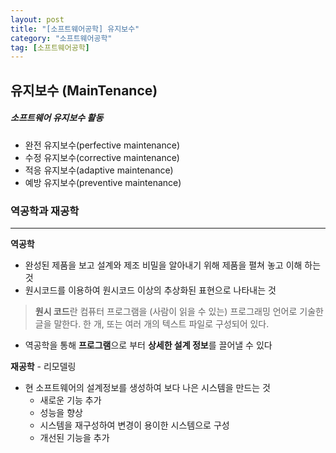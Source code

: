 ```yaml
---
layout: post
title: "[소프트웨어공학] 유지보수"
category: "소프트웨어공학"
tag: [소프트웨어공학]
---
```


## 유지보수 (MainTenance)

##### 소프트웨어 유지보수 활동

- 완전 유지보수(perfective maintenance)
- 수정 유지보수(corrective maintenance)
- 적응 유지보수(adaptive maintenance)
- 예방 유지보수(preventive maintenance)



### 역공학과 재공학

---

**역공학**

- 완성된 제품을 보고 설계와 제조 비밀을 알아내기 위해 제품을 펼쳐 놓고 이해 하는것
- 원시코드를 이용하여 원시코드 이상의 추상화된 표현으로 나타내는 것

> **원시 코드**란 컴퓨터 프로그램을 (사람이 읽을 수 있는) 프로그래밍 언어로 기술한 글을 말한다. 한 개, 또는 여러 개의 텍스트 파일로 구성되어 있다.

- 역공학을 통해 **프로그램**으로 부터 **상세한 설계 정보**를 끌어낼 수 있다



**재공학** - 리모델링

- 현 소프트웨어의 설계정보를 생성하여 보다 나은 시스템을 만드는 것
  - 새로운 기능 추가
  - 성능을 향상
  - 시스템을 재구성하여 변경이 용이한 시스템으로 구성
  - 개선된 기능을 추가